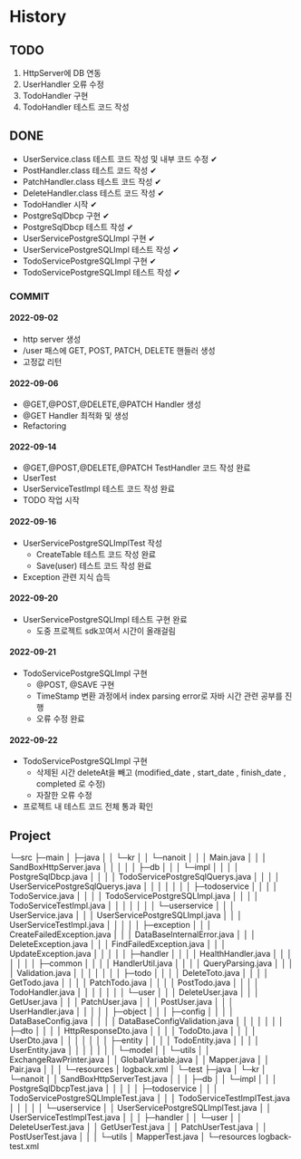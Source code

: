 # History
## TODO
1. HttpServer에 DB 연동
2. UserHandler 오류 수정
3. TodoHandler 구현
4. TodoHandler 테스트 코드 작성 

## DONE
- UserService.class 테스트 코드 작성 및 내부 코드 수정 ✔
- PostHandler.class 테스트 코드 작성 ✔
- PatchHandler.class 테스트 코드 작성 ✔
- DeleteHandler.class 테스트 코드 작성 ✔
- TodoHandler 시작 ✔
- PostgreSqlDbcp 구현 ✔
- PostgreSqlDbcp 테스트 작성 ✔
- UserServicePostgreSQLImpl 구현 ✔ 
- UserServicePostgreSQLImpl 테스트 작성 ✔
- TodoServicePostgreSQLImpl 구현 ✔
- TodoServicePostgreSQLImpl 테스트 작성 ✔
### COMMIT
####  2022-09-02
- http server 생성
- /user 패스에 GET, POST, PATCH, DELETE 핸들러 생성
- 고정값 리턴
#### 2022-09-06
- @GET,@POST,@DELETE,@PATCH Handler 생성
- @GET Handler 최적화 및 생성 
- Refactoring
#### 2022-09-14
- @GET,@POST,@DELETE,@PATCH TestHandler 코드 작성 완료 
- UserTest 
- UserServiceTestImpl 테스트 코드 작성 완료 
- TODO 작업 시작
#### 2022-09-16
- UserServicePostgreSQLImplTest 작성 
  - CreateTable 테스트 코드 작성 완료 
  - Save(user) 테스트 코드 작성 완료 
- Exception 관련 지식 습득
#### 2022-09-20
- UserServicePostgreSQLImpl 테스트 구현 완료 
  - 도중 프로젝트 sdk꼬여서 시간이 올래걸림
#### 2022-09-21
- TodoServicePostgreSQLImpl 구현
  - @POST, @SAVE 구현
  - TimeStamp 변환 과정에서 index parsing error로 자바 시간 관련 공부를 진행
  - 오류 수정 완료 
#### 2022-09-22 
- TodoServicePostgreSQLImpl 구현
  - 삭제된 시간 deleteAt을 빼고 (modified_date , start_date , finish_date , completed 로 수정)
  - 자잘한 오류 수정
- 프로젝트 내 테스트 코드 전체 통과 확인


## Project
└─src
├─main
│  ├─java
│  │  └─kr
│  │      └─nanoit
│  │          │  Main.java
│  │          │  SandBoxHttpServer.java
│  │          │
│  │          ├─db
│  │          │  └─impl
│  │          │      │  PostgreSqlDbcp.java
│  │          │      │  TodoServicePostgreSqlQuerys.java
│  │          │      │  UserServicePostgreSqlQuerys.java
│  │          │      │
│  │          │      ├─todoservice
│  │          │      │      TodoService.java
│  │          │      │      TodoServicePostgreSQLImpl.java
│  │          │      │      TodoServiceTestImpl.java
│  │          │      │
│  │          │      └─userservice
│  │          │              UserService.java
│  │          │              UserServicePostgreSQLImpl.java
│  │          │              UserServiceTestImpl.java
│  │          │
│  │          ├─exception
│  │          │      CreateFailedException.java
│  │          │      DataBaseInternalError.java
│  │          │      DeleteException.java
│  │          │      FindFailedException.java
│  │          │      UpdateException.java
│  │          │
│  │          ├─handler
│  │          │  │  HealthHandler.java
│  │          │  │
│  │          │  ├─common
│  │          │  │      HandlerUtil.java
│  │          │  │      QueryParsing.java
│  │          │  │      Validation.java
│  │          │  │
│  │          │  ├─todo
│  │          │  │      DeleteToto.java
│  │          │  │      GetTodo.java
│  │          │  │      PatchTodo.java
│  │          │  │      PostTodo.java
│  │          │  │      TodoHandler.java
│  │          │  │
│  │          │  └─user
│  │          │          DeleteUser.java
│  │          │          GetUser.java
│  │          │          PatchUser.java
│  │          │          PostUser.java
│  │          │          UserHandler.java
│  │          │
│  │          ├─object
│  │          │  ├─config
│  │          │  │      DataBaseConfig.java
│  │          │  │      DataBaseConfigValidation.java
│  │          │  │
│  │          │  ├─dto
│  │          │  │      HttpResponseDto.java
│  │          │  │      TodoDto.java
│  │          │  │      UserDto.java
│  │          │  │
│  │          │  ├─entity
│  │          │  │      TodoEntity.java
│  │          │  │      UserEntity.java
│  │          │  │
│  │          │  └─model
│  │          └─utils
│  │                  ExchangeRawPrinter.java
│  │                  GlobalVariable.java
│  │                  Mapper.java
│  │                  Pair.java
│  │
│  └─resources
│          logback.xml
│
└─test
├─java
│  └─kr
│      └─nanoit
│          │  SandBoxHttpServerTest.java
│          │
│          ├─db
│          │  └─impl
│          │      │  PostgreSqlDbcpTest.java
│          │      │
│          │      ├─todoservice
│          │      │      TodoServicePostgreSQLImpleTest.java
│          │      │      TodoServiceTestImplTest.java
│          │      │
│          │      └─userservice
│          │              UserServicePostgreSQLImplTest.java
│          │              UserServiceTestImplTest.java
│          │
│          ├─handler
│          │  └─user
│          │          DeleteUserTest.java
│          │          GetUserTest.java
│          │          PatchUserTest.java
│          │          PostUserTest.java
│          │
│          └─utils
│                  MapperTest.java
│
└─resources
logback-test.xml



